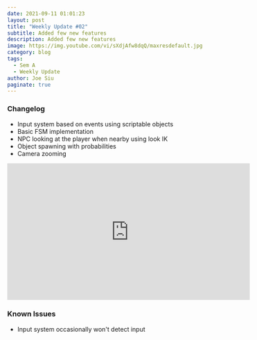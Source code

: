 ```yaml
---
date: 2021-09-11 01:01:23
layout: post
title: "Weekly Update #02"
subtitle: Added few new features
description: Added few new features
image: https://img.youtube.com/vi/sXdjAfw8dqQ/maxresdefault.jpg
category: blog
tags:
  - Sem A
  - Weekly Update
author: Joe Siu
paginate: true
---
```

### Changelog

* Input system based on events using scriptable objects
* Basic FSM implementation
* NPC looking at the player when nearby using look IK
* Object spawning with probabilities
* Camera zooming

<iframe width="560" height="315" src="https://www.youtube.com/embed/sXdjAfw8dqQ" title="YouTube video player" frameborder="0" allow="accelerometer; autoplay; clipboard-write; encrypted-media; gyroscope; picture-in-picture" allowfullscreen></iframe>

### Known Issues

* Input system occasionally won't detect input